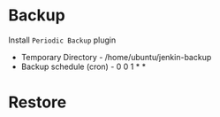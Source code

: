 # Backup

Install `Periodic Backup` plugin

* Temporary Directory - /home/ubuntu/jenkin-backup
* Backup schedule (cron) - 0 0 1 * *

 

# Restore

